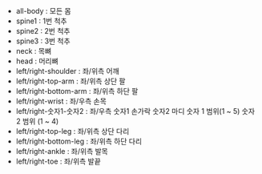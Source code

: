 * all-body : 모든 몸
* spine1 : 1번 척추
* spine2 : 2번 척추
* spine3 : 3번 척추
* neck : 목뼈
* head : 머리뼈
* left/right-shoulder : 좌/위측 어깨
* left/right-top-arm : 좌/위측 상단 팔
* left/right-bottom-arm : 좌/위측 하단 팔
* left/right-wrist : 좌/우측 손목
* left/right-숫자1-숫자2 : 좌/우측 숫자1 손가락 숫자2 마디
숫자 1 범위(1 ~ 5) 숫자 2 범위 (1 ~ 4)
* left/right-top-leg : 좌/위측 상단 다리
* left/right-bottom-leg : 좌/위측 하단 다리
* left/right-ankle : 좌/위측 발목
* left/right-toe : 좌/위측 발끝